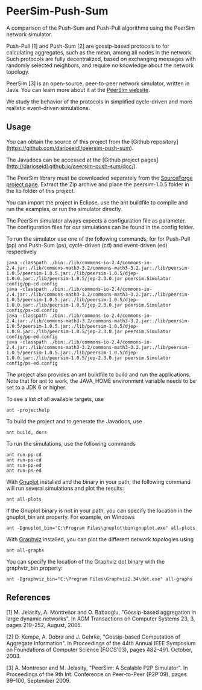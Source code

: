 PeerSim-Push-Sum
================================================================================

A comparison of the Push-Sum and Push-Pull algorithms using the PeerSim network
simulator.

Push-Pull [1] and Push-Sum [2] are gossip-based protocols to for calculating 
aggregates, such as the mean, among all nodes in the network. Such protocols 
are fully decentralized, based on exchanging messages with randomly selected 
neighbors, and require no knowledge about the network topology.

PeerSim [3] is an open-source, peer-to-peer network simulator, written in 
Java. You can learn more about it at the [PeerSim 
website](http://peersim.sourceforge.net/).

We study the behavior of the protocols in simplified cycle-driven and more 
realistic event-driven simulations.



Usage
--------------------------------------------------------------------------------

You can obtain the source of this project from the [Github repository]
(https://github.com/darioseidl/peersim-push-sum).

The Javadocs can be accessed at the [Github project pages]
(http://darioseidl.github.io/peersim-push-sum/doc/).

The PeerSim library must be downloaded separately from the [SourceForge 
project page](http://sourceforge.net/projects/peersim/). Extract the Zip 
archive and place the peersim-1.0.5 folder in the lib folder of this project. 

You can import the project in Eclipse, use the ant buildfile to compile and 
run the examples, or run the simulator directly.

The PeerSim simulator always expects a configuration 
file as parameter. The configuration files for our simulations can be found 
in the config folder.

To run the simulator use one of the following commands, for for Push-Pull 
(pp) and Push-Sum (ps), cycle-driven (cd) and event-driven (ed) respectively

	java -classpath ./bin:./lib/commons-io-2.4/commons-io-2.4.jar:./lib/commons-math3-3.2/commons-math3-3.2.jar:./lib/peersim-1.0.5/peersim-1.0.5.jar:./lib/peersim-1.0.5/djep-1.0.0.jar:./lib/peersim-1.0.5/jep-2.3.0.jar peersim.Simulator config/pp-cd.config
	java -classpath ./bin:./lib/commons-io-2.4/commons-io-2.4.jar:./lib/commons-math3-3.2/commons-math3-3.2.jar:./lib/peersim-1.0.5/peersim-1.0.5.jar:./lib/peersim-1.0.5/djep-1.0.0.jar:./lib/peersim-1.0.5/jep-2.3.0.jar peersim.Simulator config/ps-cd.config
	java -classpath ./bin:./lib/commons-io-2.4/commons-io-2.4.jar:./lib/commons-math3-3.2/commons-math3-3.2.jar:./lib/peersim-1.0.5/peersim-1.0.5.jar:./lib/peersim-1.0.5/djep-1.0.0.jar:./lib/peersim-1.0.5/jep-2.3.0.jar peersim.Simulator config/pp-ed.config
	java -classpath ./bin:./lib/commons-io-2.4/commons-io-2.4.jar:./lib/commons-math3-3.2/commons-math3-3.2.jar:./lib/peersim-1.0.5/peersim-1.0.5.jar:./lib/peersim-1.0.5/djep-1.0.0.jar:./lib/peersim-1.0.5/jep-2.3.0.jar peersim.Simulator config/ps-ed.config


The project also provides an ant buildfile to build and run the applications.
Note that for ant to work, the JAVA_HOME environment variable needs to be 
set to a JDK 6 or higher.

To see a list of all available targets, use

	ant -projecthelp

To build the project and to generate the Javadocs, use

	ant build, docs

To run the simulations, use the following commands

	ant run-pp-cd
	ant run-ps-cd
	ant run-pp-ed
	ant run-ps-ed

With [Gnuplot](http://www.gnuplot.info/) installed and the binary in your path,
the following command will run several simulations and plot the results:

	ant all-plots

If the Gnuplot binary is not in your path, you can specify the location in 
the gnuplot_bin ant property. For example, on Windows

	ant -Dgnuplot_bin="C:\Program Files\gnuplot\bin\gnuplot.exe" all-plots

With [Graphviz](http://www.graphviz.org/) installed, you can plot the 
different network topologies using

	ant all-graphs

You can specify the location of the Graphviz dot binary with the 
graphviz_bin property:

	ant -Dgraphviz_bin="C:\Program Files\Graphviz2.34\dot.exe" all-graphs



References
--------------------------------------------------------------------------------

[1] M. Jelasity, A. Montresor and O. Babaoglu, "Gossip-based aggregation in 
large dynamic networks". In ACM Transactions on Computer Systems 23, 3, 
pages 219–252, August, 2005.

[2] D. Kempe, A. Dobra and J. Gehrke, "Gossip-based Computation of Aggregate 
Information". In Proceedings of the 44th Annual IEEE Symposium on Foundations of 
Computer Science (FOCS'03), pages 482–491. October, 2003.

[3] A. Montresor and M. Jelasity, "PeerSim: A Scalable P2P Simulator". In 
Proceedings of the 9th Int. Conference on Peer-to-Peer (P2P'09), pages 
99–100, September 2009.


